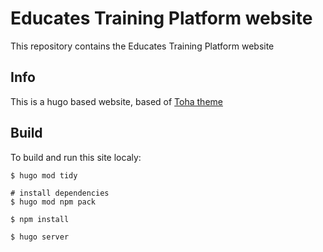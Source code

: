 # Educates Training Platform website
This repository contains the Educates Training Platform website

## Info
This is a hugo based website, based of [Toha theme](https://github.com/hugo-toha/toha)

## Build
To build and run this site localy:

```
$ hugo mod tidy

# install dependencies
$ hugo mod npm pack

$ npm install

$ hugo server
```

